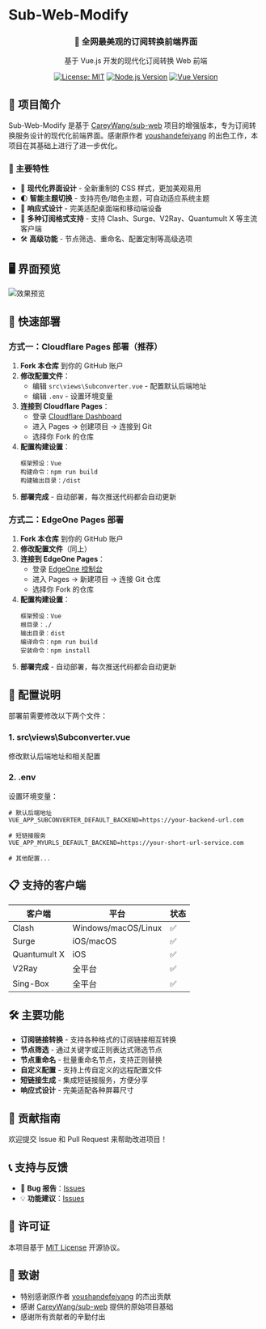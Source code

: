 # Sub-Web-Modify

<div align="center">
  <h3>🚀 全网最美观的订阅转换前端界面</h3>
  <p>基于 Vue.js 开发的现代化订阅转换 Web 前端</p>
  
  [![License: MIT](https://img.shields.io/badge/License-MIT-yellow.svg)](https://opensource.org/licenses/MIT)
  [![Node.js Version](https://img.shields.io/badge/node-%3E%3D%2018-brightgreen)](https://nodejs.org/)
  [![Vue Version](https://img.shields.io/badge/vue-2.7.16-green)](https://vuejs.org/)
</div>

## 📖 项目简介

Sub-Web-Modify 是基于 [CareyWang/sub-web](https://github.com/CareyWang/sub-web) 项目的增强版本，专为订阅转换服务设计的现代化前端界面。感谢原作者 [youshandefeiyang](https://github.com/youshandefeiyang) 的出色工作，本项目在其基础上进行了进一步优化。

### 🌟 主要特性

- 🎨 **现代化界面设计** - 全新重制的 CSS 样式，更加美观易用
- 🌓 **智能主题切换** - 支持亮色/暗色主题，可自动适应系统主题
- 📱 **响应式设计** - 完美适配桌面端和移动端设备
- 🔗 **多种订阅格式支持** - 支持 Clash、Surge、V2Ray、Quantumult X 等主流客户端
- 🛠 **高级功能** - 节点筛选、重命名、配置定制等高级选项

## 🖥️ 界面预览

![效果预览](https://raw.githubusercontent.com/youshandefeiyang/webcdn/main/sub-web-modify.GIF)

## 🚀 快速部署

### 方式一：Cloudflare Pages 部署（推荐）

1. **Fork 本仓库** 到你的 GitHub 账户
2. **修改配置文件**：
   - 编辑 `src\views\Subconverter.vue` - 配置默认后端地址
   - 编辑 `.env` - 设置环境变量
3. **连接到 Cloudflare Pages**：
   - 登录 [Cloudflare Dashboard](https://dash.cloudflare.com/)
   - 进入 Pages → 创建项目 → 连接到 Git
   - 选择你 Fork 的仓库
4. **配置构建设置**：
   ```
   框架预设：Vue
   构建命令：npm run build
   构建输出目录：/dist
   ```
5. **部署完成** - 自动部署，每次推送代码都会自动更新

### 方式二：EdgeOne Pages 部署

1. **Fork 本仓库** 到你的 GitHub 账户
2. **修改配置文件**（同上）
3. **连接到 EdgeOne Pages**：
   - 登录 [EdgeOne 控制台](https://console.cloud.tencent.com/edgeone)
   - 进入 Pages → 新建项目 → 连接 Git 仓库
   - 选择你 Fork 的仓库
4. **配置构建设置**：
   ```
   框架预设：Vue
   根目录：./
   输出目录：dist
   编译命令：npm run build
   安装命令：npm install
   ```
5. **部署完成** - 自动部署，每次推送代码都会自动更新

## 🔧 配置说明

部署前需要修改以下两个文件：

### 1. src\views\Subconverter.vue
修改默认后端地址和相关配置

### 2. .env
设置环境变量：
```env
# 默认后端地址
VUE_APP_SUBCONVERTER_DEFAULT_BACKEND=https://your-backend-url.com

# 短链接服务
VUE_APP_MYURLS_DEFAULT_BACKEND=https://your-short-url-service.com

# 其他配置...
```

## 📋 支持的客户端

| 客户端 | 平台 | 状态 |
|--------|------|------|
| Clash | Windows/macOS/Linux | ✅ |
| Surge | iOS/macOS | ✅ |
| Quantumult X | iOS | ✅ |
| V2Ray | 全平台 | ✅ |
| Sing-Box | 全平台 | ✅ |

## 🛠️ 主要功能

- **订阅链接转换** - 支持各种格式的订阅链接相互转换
- **节点筛选** - 通过关键字或正则表达式筛选节点
- **节点重命名** - 批量重命名节点，支持正则替换
- **自定义配置** - 支持上传自定义的远程配置文件
- **短链接生成** - 集成短链接服务，方便分享
- **响应式设计** - 完美适配各种屏幕尺寸

## 🤝 贡献指南

欢迎提交 Issue 和 Pull Request 来帮助改进项目！

## 📞 支持与反馈

- 🐛 **Bug 报告**：[Issues](https://github.com/youshandefeiyang/sub-web-modify/issues)
- 💡 **功能建议**：[Issues](https://github.com/youshandefeiyang/sub-web-modify/issues)

## 📄 许可证

本项目基于 [MIT License](LICENSE) 开源协议。

## 🙏 致谢

- 特别感谢原作者 [youshandefeiyang](https://github.com/youshandefeiyang) 的杰出贡献
- 感谢 [CareyWang/sub-web](https://github.com/CareyWang/sub-web) 提供的原始项目基础
- 感谢所有贡献者的辛勤付出

